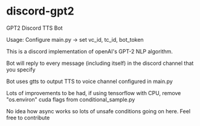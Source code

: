 # discord-gpt2
GPT2 Discord TTS Bot

Usage: Configure main.py -> set vc_id, tc_id, bot_token

This is a discord implementation of openAI's GPT-2 NLP algorithm. 

Bot will reply to every message (including itself) in the discord channel that you specify

Bot uses gtts to output TTS to voice channel configured in main.py

Lots of improvements to be had, if using tensorflow with CPU, remove "os.environ" cuda flags from conditional_sample.py

No idea how async works so lots of unsafe conditions going on here. Feel free to contribute

